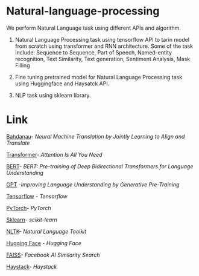 # Natural-language-processing

We perform Natural Language task using different APIs and algorithm. 

1) Natural Language Processing task using tensorflow API to tarin model from scratch using transformer and RNN architecture. 
 Some of the task include:
 Sequence to Sequence, Part of Speech, Named-entity recognition, Text Similarity, Text generation, Sentiment Analysis, Mask Filling
 
2) Fine tuning pretrained model for Natural Language Processing task using Huggingface and Haysatck API.

3) NLP task using sklearn library. 

# Link
[Bahdanau](https://arxiv.org/abs/1409.0473)- _Neural Machine Translation by Jointly Learning to Align and Translate_

[Transformer](https://arxiv.org/abs/1706.03762)- _Attention Is All You Need_

[BERT](https://arxiv.org/abs/1810.04805)- _BERT: Pre-training of Deep Bidirectional Transformers for Language Understanding_

[GPT](https://openai.com/blog/language-unsupervised/) -_Improving Language Understanding by Generative Pre-Training_

[Tensorflow](https://www.tensorflow.org/api_docs) - _Tensorflow_

[PyTorch](https://pytorch.org/)- _PyTorch_

[Sklearn](https://scikit-learn.org/stable/)- _scikit-learn_

[NLTK](https://www.nltk.org/)- _Natural Language Toolkit_

[Hugging Face](https://huggingface.co/) - _Hugging Face_

[FAISS](https://ai.facebook.com/tools/faiss/)- _Facebook AI Similarity Search_

[Haystack](https://haystack.deepset.ai/overview/get-started)- _Haystack_
